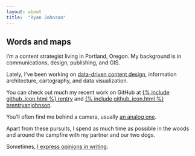 ```yaml
---
layout: about
title:  "Ryan Johnson"
---
```

## Words and maps

I’m a content strategist living in Portland, Oregon. My background is in communications, design, publishing, and GIS.

Lately, I’ve been working on [data-driven content design](/content-writes-itself/#content-that-writes-itself), information architecture, cartography, and data visualization.

You can check out much my recent work on GitHub at [{% include github_icon.html %} rentry](https://github.com/rentry) and [{% include github_icon.html %} brentryanjohnson](https://github.com/brentryanjohnson).

You’ll often find me behind a camera, usually [an analog one](/slowing-down-with-analog/).

Apart from these pursuits, I spend as much time as possible in the woods and around the campfire with my partner and our two dogs.

Sometimes, [I express opinions in writing](/posts).